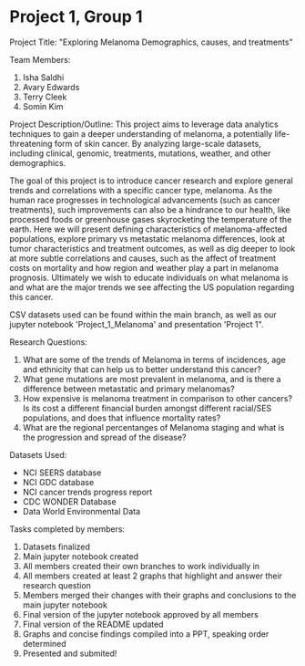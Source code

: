# Project 1, Group 1

Project Title: "Exploring Melanoma Demographics, causes, and treatments"

Team Members:
1. Isha Saldhi
2. Avary Edwards
3. Terry Cleek
4. Somin Kim
     
Project Description/Outline:
This project aims to leverage data analytics techniques to gain a deeper understanding of melanoma, a potentially life-threatening form of skin cancer. By analyzing large-scale datasets, including clinical, genomic, treatments, mutations, weather, and other demographics.

The goal of this project is to introduce cancer research and explore general trends and correlations with a specific cancer type, melanoma. As the human race progresses in technological advancements (such as cancer treatments), such improvements can also be a hindrance to our health, like processed foods or greenhouse gases skyrocketing the temperature of the earth. Here we will present defining characteristics of melanoma-affected populations, explore primary vs metastatic melanoma differences, look at tumor characteristics and treatment outcomes, as well as dig deeper to look at more subtle correlations and causes, such as the affect of treatment costs on mortality and how region and weather play a part in melanoma prognosis. Ultimately we wish to educate individuals on what melanoma is and what are the major trends we see affecting the US population regarding this cancer. 

CSV datasets used can be found within the main branch, as well as our jupyter notebook 'Project_1_Melanoma' and presentation 'Project 1".

Research Questions:
1. What are some of the trends of Melanoma in terms of incidences, age and ethnicity that can help us to better understand this cancer?
2. What gene mutations are most prevalent in melanoma, and is there a difference between metastatic and primary melanomas?
3. How expensive is melanoma treatment in comparison to other cancers? Is its cost a different financial burden amongst different racial/SES populations, and does that influence mortality rates?
4. What are the regional percentanges of Melanoma staging and what is the progression and spread of the disease?
 

Datasets Used:
* NCI SEERS database
* NCI GDC database
* NCI cancer trends progress report
* CDC WONDER Database
* Data World Environmental Data

Tasks completed by members:
1. Datasets finalized
2. Main jupyter notebook created
3. All members created their own branches to work individually in
4. All members created at least 2 graphs that highlight and answer their research question
5. Members merged their changes with their graphs and conclusions to the main jupyter notebook
6. Final version of the jupyter notebook approved by all members
7. Final version of the README updated
8. Graphs and concise findings compiled into a PPT, speaking order determined
9. Presented and submited!
